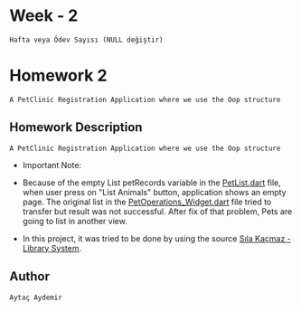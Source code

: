 # Week - 2
```Hafta veya Ödev Sayısı (NULL değiştir)```

# Homework 2 
```A PetClinic Registration Application where we use the Oop structure```


## Homework Description

```A PetClinic Registration Application where we use the Oop structure ```

- Important Note: 

- Because of the empty List<Pet> petRecords variable in the [PetList.dart]() file, when user press on "List Animals" button, application shows an empty page. The original list in the [PetOperations_Widget.dart](https://github.com/Kodluyoruz-Flutter-Bootcamp/week2-aytacaydemir/blob/main/hmw_2/hmw2/lib/Screens/PetScreens/PetOperations_Widget.dart) file tried to transfer but result was not successful. After fix of that problem, Pets are going to list in another view. 

- In this project, it was tried to be done by using the source [Sıla Kaçmaz - Library System](https://github.com/kacmazsila/library_system).

## Author

```Aytaç Aydemir```

